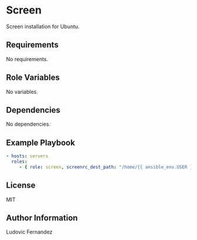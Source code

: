 # Screen

Screen installation for Ubuntu.

## Requirements

No requirements.

## Role Variables

No variables.

## Dependencies

No dependencies.

## Example Playbook

```yml
- hosts: servers
  roles:
     - { role: screen, screenrc_dest_path: "/home/{{ ansible_env.USER }}/.screenrc" }
```

## License

MIT

## Author Information

Ludovic Fernandez
